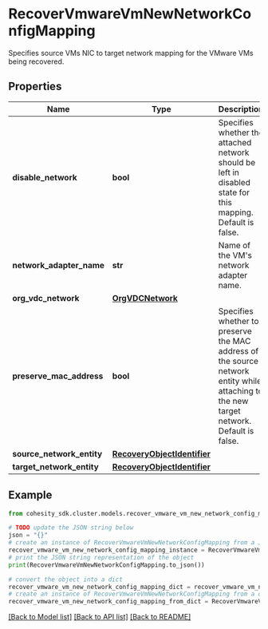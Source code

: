 # RecoverVmwareVmNewNetworkConfigMapping

Specifies source VMs NIC to target network mapping for the VMware VMs being recovered.

## Properties

Name | Type | Description | Notes
------------ | ------------- | ------------- | -------------
**disable_network** | **bool** | Specifies whether the attached network should be left in disabled state for this mapping. Default is false. | [optional] 
**network_adapter_name** | **str** | Name of the VM&#39;s network adapter name. | [optional] 
**org_vdc_network** | [**OrgVDCNetwork**](OrgVDCNetwork.md) |  | [optional] 
**preserve_mac_address** | **bool** | Specifies whether to preserve the MAC address of the source network entity while attaching to the new target network. Default is false. | [optional] 
**source_network_entity** | [**RecoveryObjectIdentifier**](RecoveryObjectIdentifier.md) |  | [optional] 
**target_network_entity** | [**RecoveryObjectIdentifier**](RecoveryObjectIdentifier.md) |  | [optional] 

## Example

```python
from cohesity_sdk.cluster.models.recover_vmware_vm_new_network_config_mapping import RecoverVmwareVmNewNetworkConfigMapping

# TODO update the JSON string below
json = "{}"
# create an instance of RecoverVmwareVmNewNetworkConfigMapping from a JSON string
recover_vmware_vm_new_network_config_mapping_instance = RecoverVmwareVmNewNetworkConfigMapping.from_json(json)
# print the JSON string representation of the object
print(RecoverVmwareVmNewNetworkConfigMapping.to_json())

# convert the object into a dict
recover_vmware_vm_new_network_config_mapping_dict = recover_vmware_vm_new_network_config_mapping_instance.to_dict()
# create an instance of RecoverVmwareVmNewNetworkConfigMapping from a dict
recover_vmware_vm_new_network_config_mapping_from_dict = RecoverVmwareVmNewNetworkConfigMapping.from_dict(recover_vmware_vm_new_network_config_mapping_dict)
```
[[Back to Model list]](../README.md#documentation-for-models) [[Back to API list]](../README.md#documentation-for-api-endpoints) [[Back to README]](../README.md)


